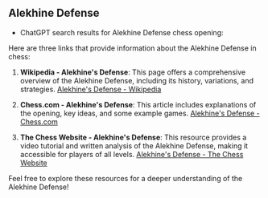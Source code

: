 ## Alekhine Defense

 + ChatGPT search results for Alekhine Defense chess opening:

Here are three links that provide information about the Alekhine Defense in chess:

1. **Wikipedia - Alekhine's Defense**: This page offers a comprehensive overview of the Alekhine Defense, including its history, variations, and strategies.
   [Alekhine's Defense - Wikipedia](https://en.wikipedia.org/wiki/Alekhine%27s_Defense)

2. **Chess.com - Alekhine's Defense**: This article includes explanations of the opening, key ideas, and some example games.
   [Alekhine's Defense - Chess.com](https://www.chess.com/openings/Alekhine-defense)

3. **The Chess Website - Alekhine's Defense**: This resource provides a video tutorial and written analysis of the Alekhine Defense, making it accessible for players of all levels.
   [Alekhine's Defense - The Chess Website](https://thechesswebsite.com/alekhines-defense/)

Feel free to explore these resources for a deeper understanding of the Alekhine Defense!